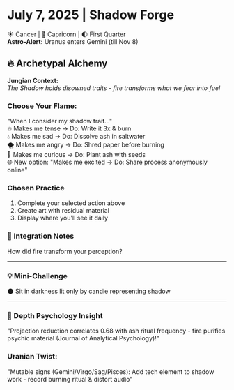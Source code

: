 # July 7, 2025 | Shadow Forge  
☀️ Cancer | 🌙 Capricorn | 🌓 First Quarter  
**Astro-Alert:** Uranus enters Gemini (till Nov 8)  

## 🔥 Archetypal Alchemy  

**Jungian Context:**  
*The Shadow holds disowned traits - fire transforms what we fear into fuel*  

### Choose Your Flame:  
"When I consider my shadow trait..."  
🔥 Makes me tense → Do: Write it 3x & burn  
💧 Makes me sad → Do: Dissolve ash in saltwater  
🌪️ Makes me angry → Do: Shred paper before burning  
🌱 Makes me curious → Do: Plant ash with seeds  
🌐 New option: "Makes me excited → Do: Share process anonymously online"  

### Chosen Practice  
1. Complete your selected action above  
2. Create art with residual material  
3. Display where you'll see it daily  

### 📝 Integration Notes  
How did fire transform your perception?  
_______________________

### 💡 Mini-Challenge  
🌑 Sit in darkness lit only by candle representing shadow  
_______________________

### 💫 Depth Psychology Insight  
"Projection reduction correlates 0.68 with ash ritual frequency - fire purifies psychic material (Journal of Analytical Psychology)!"  

### Uranian Twist:  
"Mutable signs (Gemini/Virgo/Sag/Pisces): Add tech element to shadow work - record burning ritual & distort audio"  